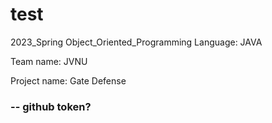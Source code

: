 # test

2023_Spring Object_Oriented_Programming
Language: JAVA

Team name: JVNU

Project name: Gate Defense


### -- github token?
